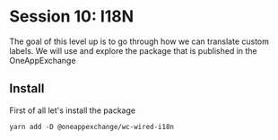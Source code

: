 # Session 10: I18N

The goal of this level up is to go through how we can translate custom labels. We will use and explore the package that is published in the OneAppExchange


## Install 

First of all let's install the package

````
yarn add -D @oneappexchange/wc-wired-i18n
````
